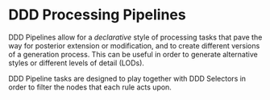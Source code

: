 # DDD Processing Pipelines

DDD Pipelines allow for a _declarative_ style of processing tasks that pave the way
for posterior extension or modification, and to create different versions of
a generation process. This can be useful in order to generate alternative styles
or different levels of detail (LODs).

DDD Pipeline tasks are designed to play together with DDD Selectors in order to filter
the nodes that each rule acts upon.

